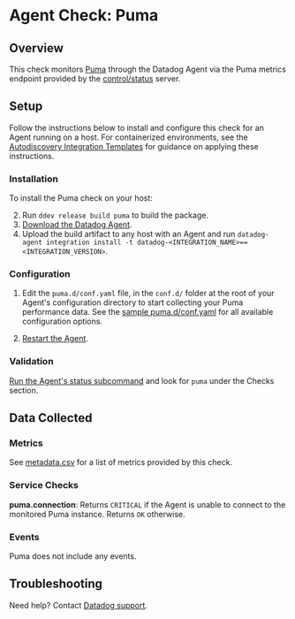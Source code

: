 # Agent Check: Puma

## Overview

This check monitors [Puma][1] through the Datadog Agent via the Puma metrics endpoint provided by the [control/status][2] server.

## Setup

Follow the instructions below to install and configure this check for an Agent running on a host. For containerized environments, see the [Autodiscovery Integration Templates][3] for guidance on applying these instructions.

### Installation

To install the Puma check on your host:

2. Run `ddev release build puma` to build the package.
3. [Download the Datadog Agent][4].
4. Upload the build artifact to any host with an Agent and run `datadog-agent integration install -t datadog-<INTEGRATION_NAME>==<INTEGRATION_VERSION>`.

### Configuration

1. Edit the `puma.d/conf.yaml` file, in the `conf.d/` folder at the root of your Agent's configuration directory to start collecting your Puma performance data. See the [sample puma.d/conf.yaml][5] for all available configuration options.

2. [Restart the Agent][6].

### Validation

[Run the Agent's status subcommand][7] and look for `puma` under the Checks section.

## Data Collected

### Metrics

See [metadata.csv][8] for a list of metrics provided by this check.

### Service Checks

**puma.connection**: Returns `CRITICAL` if the Agent is unable to connect to the monitored Puma instance. Returns `OK` otherwise.

### Events

Puma does not include any events.

## Troubleshooting

Need help? Contact [Datadog support][9].

[1]: https://puma.io/
[2]: https://github.com/puma/puma#controlstatus-server
[3]: https://docs.datadoghq.com/agent/kubernetes/integrations/
[4]: https://app.datadoghq.com/account/settings#agent
[5]: https://github.com/DataDog/integrations-extras/blob/master/puma/datadog_checks/puma/data/conf.yaml.example
[6]: https://docs.datadoghq.com/agent/guide/agent-commands/#start-stop-and-restart-the-agent
[7]: https://docs.datadoghq.com/agent/guide/agent-commands/#agent-status-and-information
[8]: https://github.com/DataDog/integrations-extras/blob/master/puma/metadata.csv
[9]: https://docs.datadoghq.com/help/
